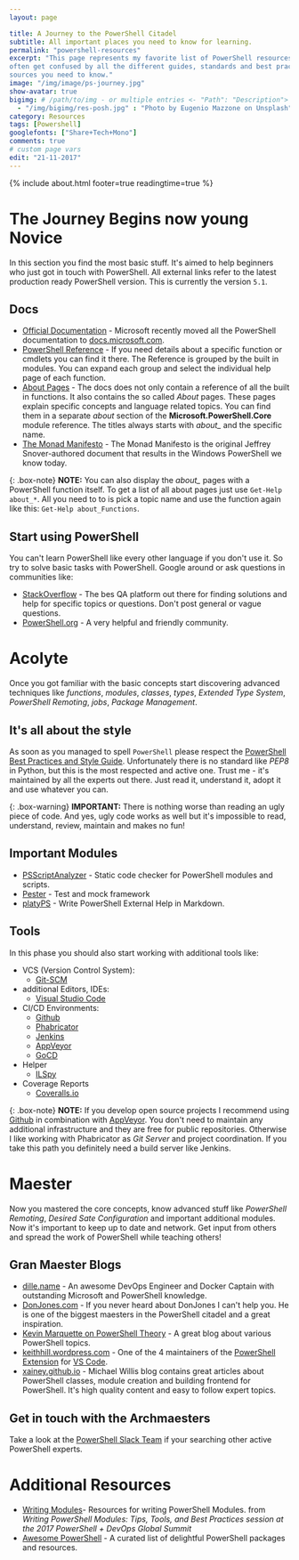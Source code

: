 ```yaml
---
layout: page

title: A Journey to the PowerShell Citadel
subtitle: All important places you need to know for learning.
permalink: "powershell-resources"
excerpt: "This page represents my favorite list of PowerShell resources. When you start learning a new language you
often get confused by all the different guides, standards and best practices. So I started collecting all important
sources you need to know."
image: "/img/image/ps-journey.jpg"
show-avatar: true
bigimg:	# /path/to/img - or multiple entries <- "Path": "Description">
  - "/img/bigimg/res-posh.jpg" : "Photo by Eugenio Mazzone on Unsplash"
category: Resources
tags: [Powershell]
googlefonts: ["Share+Tech+Mono"]
comments: true
# custom page vars
edit: "21-11-2017"
---
```


{% include about.html footer=true readingtime=true %}

# The Journey Begins now young Novice

In this section you find the most basic stuff. It's aimed to help beginners who just got in touch with PowerShell.
All external links refer to the latest production ready PowerShell version. This is currently the version `5.1`.

## Docs

* [Official Documentation] - Microsoft recently moved all the PowerShell documentation to [docs.microsoft.com].
* [PowerShell Reference] - If you need details about a specific function or cmdlets you can find it there. The
  Reference is grouped by the built in modules. You can expand each group and select the individual help page of
  each function.
* [About Pages] - The docs does not only contain a reference of all the built in functions. It also contains the so
  called *About* pages. These pages explain specific concepts and language related topics. You can find them in a
  separate *about* section of the **Microsoft.PowerShell.Core** module reference. The titles always starts with
  *about_* and the specific name.
* [The Monad Manifesto] - The Monad Manifesto is the original Jeffrey Snover-authored document that results in the
  Windows PowerShell we know today.

[Official Documentation]: https://docs.microsoft.com/en-us/powershell
[docs.microsoft.com]: https://docs.microsoft.com
[PowerShell Reference]: https://docs.microsoft.com/en-us/powershell/scripting/powershell-scripting?view=powershell-5.1
[About Pages]: https://docs.microsoft.com/de-de/powershell/module/microsoft.powershell.core/about/about_aliases?view=powershell-5.1
[The Monad Manifesto]: https://www.gitbook.com/book/devops-collective-inc/the-monad-manifesto-annotated/details

{: .box-note}
<i class="fa fa-commenting icon-blue" aria-hidden="true"></i>**NOTE:** You can also display the *about_* pages with
a PowerShell function itself. To get a list of all about pages just use `Get-Help about_*`. All you need to to is pick
a topic name and use the function again like this: `Get-Help about_Functions`.

## Start using PowerShell

You can't learn PowerShell like every other language if you don't use it. So try to solve basic tasks with PowerShell.
Google around or ask questions in communities like:

* [StackOverflow] - The bes QA platform out there for finding solutions and help for specific topics or questions.
  Don't post general or vague questions.
* [PowerShell.org] - A very helpful and friendly community.

[StackOverflow]: https://stackoverflow.com/questions/tagged/powershell
[PowerShell.org]: https://powershell.org/forums

# Acolyte

Once you got familiar with the basic concepts start discovering advanced techniques like *functions*,
*modules*, *classes*, *types*, *Extended Type System*, *PowerShell Remoting*, *jobs*, *Package Management*.

## It's all about the style

As soon as you managed to spell `PowerShell` please respect the [PowerShell Best Practices and Style Guide](https://github.com/PoshCode/PowerShellPracticeAndStyle).
Unfortunately there is no standard like *PEP8* in Python, but this is the most respected and active one. Trust me -
it's maintained by all the experts out there. Just read it, understand it, adopt it and use whatever you can.

{: .box-warning}
<i class="fa fa-bolt icon-yellow" aria-hidden="true"></i> **IMPORTANT:** There is nothing worse than reading an ugly
piece of code. And yes, ugly code works as well but it's impossible to read, understand, review, maintain and makes
no fun!

## Important Modules

* [PSScriptAnalyzer] - Static code checker for PowerShell modules and scripts.
* [Pester] - Test and mock framework
* [platyPS] - Write PowerShell External Help in Markdown.

[PSScriptAnalyzer]: https://github.com/PowerShell/PSScriptAnalyzer
[Pester]:https://github.com/pester/Pester
[platyPS]: https://github.com/PowerShell/platyPS

## Tools

In this phase you should also start working with additional tools like:

* VCS (Version Control System):
  * [Git-SCM](https://git-scm.com/)
* additional Editors, IDEs:
  * [Visual Studio Code](https://code.visualstudio.com/)
* CI/CD Environments:
  * [Github](https://github.com/)
  * [Phabricator](https://www.phacility.com/phabricator/)
  * [Jenkins](https://jenkins.io/)
  * [AppVeyor](https://www.appveyor.com/)
  * [GoCD](https://www.gocd.org/)
* Helper
  * [ILSpy](http://ilspy.net/)
* Coverage Reports
  * [Coveralls.io](https://coveralls.io/)

{: .box-note}
<i class="fa fa-commenting icon-blue" aria-hidden="true"></i> **NOTE:** If you develop open source projects I
recommend using [Github](https://github.com/) in combination with [AppVeyor](https://www.appveyor.com/). You don't
need to maintain any additional infrastructure and they are free for public repositories. Otherwise I like working
with Phabricator as *Git Server* and project coordination. If you take this path you definitely need a build server
like Jenkins.

# Maester

Now you mastered the core concepts, know advanced stuff like *PowerShell Remoting*, *Desired Sate Configuration*
and important additional modules. Now it's important to keep up to date and network. Get input from others and
spread the work of PowerShell while teaching others!

## Gran Maester Blogs

* [dille.name] - An awesome DevOps Engineer and Docker Captain with outstanding
  Microsoft and PowerShell knowledge.
* [DonJones.com] - If you never heard about DonJones I can't help you. He is one of the biggest
  maesters in the PowerShell citadel and a great inspiration.
* [Kevin Marquette on PowerShell Theory] - A great blog about various PowerShell
  topics.
* [keithhill.wordpress.com] - One of the 4 maintainers of the [PowerShell Extension]
  for [VS Code].
* [xainey.github.io] - Michael Willis blog contains great articles about PowerShell classes,
  module creation and building frontend for PowerShell. It's high quality content and easy to follow expert topics.

[dille.name]: http://dille.name
[DonJones.com]: https://donjones.com/
[Kevin Marquette on PowerShell Theory]: https://kevinmarquette.github.io/
[keithhill.wordpress.com]: http://rkeithhill.wordpress.com
[xainey.github.io]: https://xainey.github.io/
[PowerShell Extension]: https://github.com/PowerShell/vscode-powershell
[VS Code]:https://code.visualstudio.com/
## Get in touch with the Archmaesters

Take a look at the [PowerShell Slack Team](http://slack.poshcode.org/) if your searching other active PowerShell experts.

# Additional Resources

* [Writing Modules]- Resources for writing PowerShell Modules. from
  *Writing PowerShell Modules: Tips, Tools, and Best Practices session at the 2017 PowerShell + DevOps Global Summit*
* [Awesome PowerShell] - A curated list of delightful PowerShell packages and resources.

[Writing Modules]: https://github.com/RamblingCookieMonster/WritingModules
[Awesome PowerShell]: https://github.com/janikvonrotz/awesome-powershell
